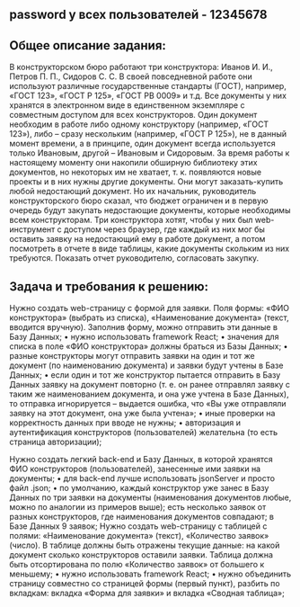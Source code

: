 ## password у всех пользователей - 12345678
## Общее описание задания:

В конструкторском бюро работают три конструктора: Иванов И. И., Петров П. П., Сидоров С. С.
В своей повседневной работе они используют различные государственные стандарты (ГОСТ), например, «ГОСТ 123», «ГОСТ Р 125», «ГОСТ РВ 0009» и т.д. Все документы у них хранятся в электронном виде в единственном экземпляре с совместным доступом для всех конструкторов.
Один документ необходим в работе либо одному конструктору (например, «ГОСТ 123»), либо – сразу нескольким (например, «ГОСТ Р 125»), не в данный момент времени, а в принципе, один документ всегда используется только Ивановым, другой – Ивановым и Сидоровым.
За время работы к настоящему моменту они накопили обширную библиотеку этих документов, но некоторых им не хватает, т. к. появляются новые проекты и в них нужны другие документы.
Они могут заказать-купить любой недостающий документ. Но их начальник, руководитель конструкторского бюро сказал, что бюджет ограничен и в первую очередь будут закупать недостающие документы, которые необходимы всем конструкторам.
Три конструктора хотят, чтобы у них был web-инструмент с доступом через браузер, где каждый из них мог бы оставить заявку на недостающий ему в работе документ, а потом посмотреть в отчете в виде таблицы, какие документы скольким из них требуются. Показать отчет руководителю, согласовать закупку.

## Задача и требования к решению:

Нужно создать web-страницу с формой для заявки. Поля формы: «ФИО конструктора» (выбрать из списка), «Наименование документа» (текст, вводится вручную). Заполнив форму, можно отправить эти данные в Базу Данных;
    • нужно использовать framework React;
    • значения для списка в поле «ФИО конструктора» должны браться из Базы Данных;
    • разные конструкторы могут отправить заявки на один и тот же документ (по наименованию документа) и заявки будут учтены в Базе Данных;
    • если один и тот же конструктор пытается отправить в Базу Данных заявку на документ повторно (т. е. он ранее отправлял заявку с таким же наименованием документа, и она уже учтена в Базе Данных), то отправка игнорируется – выдается ошибка, что «Вы уже отправляли заявку на этот документ, она уже была учтена»;
    • иные проверки на корректность данных при вводе не нужны;
    • авторизация и аутентификация конструкторов (пользователей) желательна (то есть страница авторизации);

Нужно создать легкий back-end и Базу Данных, в которой хранятся ФИО конструкторов (пользователей), занесенные ими заявки на документы;
    • для back-end лучше использовать jsonServer и просто файл .json;
    • по умолчанию, каждый конструктор уже занес в Базу Данных по три заявки на документы (наименования документов любые, можно по аналогии из примеров выше); есть несколько заявок от разных конструкторов, где наименования документов совпадают; в Базе Данных 9 заявок;
Нужно создать web-страницу с таблицей с полями: «Наименование документа» (текст), «Количество заявок» (число). В таблице должны быть отражены текущие данные: на какой документ сколько конструкторов оставили заявки. Таблица должна быть отсортирована по полю «Количество заявок» от большего к меньшему;
    • нужно использовать framework React;
    • нужно объединить страницу совместно со страницей формы (первый пункт), разбить по вкладкам: вкладка «Форма для заявки» и вкладка «Сводная таблица»;
